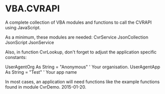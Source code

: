 # VBA.CVRAPI
A complete collection of VBA modules and functions to call the CVRAPI using JavaScript.

As a minimum, these modules are needed:
   CvrService
   JsonCollection
   JsonScript
   JsonService

Also, in function CvrLookup, don't forget to adjust the application specific constants:

   UserAgentOrg      As String = "Anonymous"         ' Your organisation.
   UserAgentApp      As String = "Test"              ' Your app name

In most cases, an application will need functions like the example functions found in module CvrDemo.
2015-01-20.
